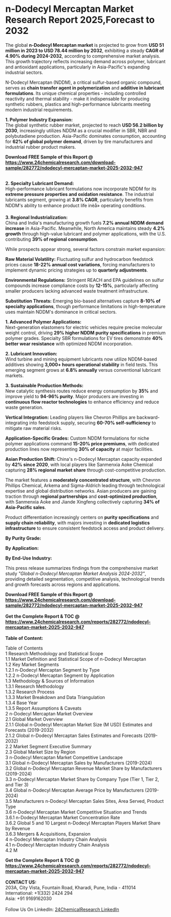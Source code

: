 <h1>n-Dodecyl Mercaptan Market Research Report 2025,Forecast to 2032</h1><p>The global <strong>n-Dodecyl Mercaptan market</strong> is projected to grow from <strong>USD 51 million in 2023 to USD 78.44 million by 2032</strong>, exhibiting a steady <strong>CAGR of 4.90% during 2024-2032</strong>, according to comprehensive market analysis. This growth trajectory reflects increasing demand across polymer, lubricant and antioxidant applications, particularly in Asia-Pacific's expanding industrial sectors.</p><p>N-Dodecyl Mercaptan (NDDM), a critical sulfur-based organic compound, serves as <strong>chain transfer agent in polymerization</strong> and <strong>additive in lubricant formulations</strong>. Its unique chemical properties - including controlled reactivity and thermal stability - make it indispensable for producing synthetic rubbers, plastics and high-performance lubricants meeting modern industrial requirements.</p><p><strong>1. Polymer Industry Expansion:</strong><br>
The global synthetic rubber market, projected to reach <strong>USD 56.2 billion by 2030</strong>, increasingly utilizes NDDM as a crucial modifier in SBR, NBR and polybutadiene production. Asia-Pacific dominates consumption, accounting for <strong>62% of global polymer demand</strong>, driven by tire manufacturers and industrial rubber product makers.</p><div><b>Download FREE Sample of this Report @ 
            <a href="https://www.24chemicalresearch.com/download-sample/282772/ndodecyl-mercaptan-market-2025-2032-947">
            https://www.24chemicalresearch.com/download-sample/282772/ndodecyl-mercaptan-market-2025-2032-947</a></b></div><br><p><strong>2. Specialty Lubricant Demand:</strong><br>
High-performance lubricant formulations now incorporate NDDM for its <strong>extreme pressure properties and oxidation resistance</strong>. The industrial lubricants segment, growing at <strong>3.8% CAGR</strong>, particularly benefits from NDDM's ability to enhance product life inèå» operating conditions.</p><p><strong>3. Regional Industrialization:</strong><br>
China and India's manufacturing growth fuels <strong>7.2% annual NDDM demand increase</strong> in Asia-Pacific. Meanwhile, North America maintains steady <strong>4.2% growth</strong> through high-value lubricant and polymer applications, with the U.S. contributing <strong>39% of regional consumption</strong>.</p><p>While prospects appear strong, several factors constrain market expansion:</p><p><strong>Raw Material Volatility:</strong> Fluctuating sulfur and hydrocarbon feedstock prices cause <strong>18-22% annual cost variations</strong>, forcing manufacturers to implement dynamic pricing strategies up to <strong>quarterly adjustments</strong>.</p><p><strong>Environmental Regulations:</strong> Stringent REACH and EPA guidelines on sulfur compounds increase compliance costs by <strong>12-15%</strong>, particularly affecting smaller producers lacking advanced waste treatment infrastructure.</p><p><strong>Substitution Threats:</strong> Emerging bio-based alternatives capture <strong>8-10% of specialty applications</strong>, though performance limitations in high-temperature uses maintain NDDM's dominance in critical sectors.</p><p><strong>1. Advanced Polymer Applications:</strong><br>
Next-generation elastomers for electric vehicles require precise molecular weight control, driving <strong>29% higher NDDM purity specifications</strong> in premium polymer grades. Specialty SBR formulations for EV tires demonstrate <strong>40% better wear resistance</strong> with optimized NDDM incorporation.</p><p><strong>2. Lubricant Innovation:</strong><br>
Wind turbine and mining equipment lubricants now utilize NDDM-based additives showing <strong>3,000+ hours operational stability</strong> in field tests. This emerging segment grows at <strong>6.8% annually</strong> versus conventional lubricant markets.</p><p><strong>3. Sustainable Production Methods:</strong><br>
New catalytic synthesis routes reduce energy consumption by <strong>35%</strong> and improve yield to <strong>94-96% purity</strong>. Major producers are investing in <strong>continuous flow reactor technologies</strong> to enhance efficiency and reduce waste generation.</p><p><strong>Vertical Integration:</strong> Leading players like Chevron Phillips are backward-integrating into feedstock supply, securing <strong>60-70% self-sufficiency</strong> to mitigate raw material risks.</p><p><strong>Application-Specific Grades:</strong> Custom NDDM formulations for niche polymer applications command <strong>15-20% price premiums</strong>, with dedicated production lines now representing <strong>30% of capacity</strong> at major facilities.</p><p><strong>Asian Production Shift:</strong> China's n-Dodecyl Mercaptan capacity expanded by <strong>42% since 2020</strong>, with local players like Sanmenxia Aoke Chemical capturing <strong>28% regional market share</strong> through cost-competitive production.</p><p>The market features a <strong>moderately concentrated structure</strong>, with Chevron Phillips Chemical, Arkema and Sigma-Aldrich leading through technological expertise and global distribution networks. Asian producers are gaining traction through <strong>regional partnerships</strong> and <strong>cost-optimized production</strong>, with Sanmenxia Aoke and Jiande Xingfeng collectively capturing <strong>34% of Asia-Pacific sales</strong>.</p><p>Product differentiation increasingly centers on <strong>purity specifications</strong> and <strong>supply chain reliability</strong>, with majors investing in <strong>dedicated logistics infrastructure</strong> to ensure consistent feedstock access and product delivery.</p><p><strong>By Purity Grade:</strong></p><p><strong>By Application:</strong></p><p><strong>By End-Use Industry:</strong></p><p>This press release summarizes findings from the comprehensive market study <em>"Global n-Dodecyl Mercaptan Market Analysis 2024-2032"</em>, providing detailed segmentation, competitive analysis, technological trends and growth forecasts across regions and applications.</p><div><b>Download FREE Sample of this Report @ 
            <a href="https://www.24chemicalresearch.com/download-sample/282772/ndodecyl-mercaptan-market-2025-2032-947">
            https://www.24chemicalresearch.com/download-sample/282772/ndodecyl-mercaptan-market-2025-2032-947</a></b></div><br><div><b>Get the Complete Report & TOC @ 
            <a href="https://www.24chemicalresearch.com/reports/282772/ndodecyl-mercaptan-market-2025-2032-947">
            https://www.24chemicalresearch.com/reports/282772/ndodecyl-mercaptan-market-2025-2032-947</a></b></div><br>
            <b>Table of Content:</b><p>Table of Contents<br />
1 Research Methodology and Statistical Scope<br />
1.1 Market Definition and Statistical Scope of n-Dodecyl Mercaptan<br />
1.2 Key Market Segments<br />
1.2.1 n-Dodecyl Mercaptan Segment by Type<br />
1.2.2 n-Dodecyl Mercaptan Segment by Application<br />
1.3 Methodology & Sources of Information<br />
1.3.1 Research Methodology<br />
1.3.2 Research Process<br />
1.3.3 Market Breakdown and Data Triangulation<br />
1.3.4 Base Year<br />
1.3.5 Report Assumptions & Caveats<br />
2 n-Dodecyl Mercaptan Market Overview<br />
2.1 Global Market Overview<br />
2.1.1 Global n-Dodecyl Mercaptan Market Size (M USD) Estimates and Forecasts (2019-2032)<br />
2.1.2 Global n-Dodecyl Mercaptan Sales Estimates and Forecasts (2019-2032)<br />
2.2 Market Segment Executive Summary<br />
2.3 Global Market Size by Region<br />
3 n-Dodecyl Mercaptan Market Competitive Landscape<br />
3.1 Global n-Dodecyl Mercaptan Sales by Manufacturers (2019-2024)<br />
3.2 Global n-Dodecyl Mercaptan Revenue Market Share by Manufacturers (2019-2024)<br />
3.3 n-Dodecyl Mercaptan Market Share by Company Type (Tier 1, Tier 2, and Tier 3)<br />
3.4 Global n-Dodecyl Mercaptan Average Price by Manufacturers (2019-2024)<br />
3.5 Manufacturers n-Dodecyl Mercaptan Sales Sites, Area Served, Product Type<br />
3.6 n-Dodecyl Mercaptan Market Competitive Situation and Trends<br />
3.6.1 n-Dodecyl Mercaptan Market Concentration Rate<br />
3.6.2 Global 5 and 10 Largest n-Dodecyl Mercaptan Players Market Share by Revenue<br />
3.6.3 Mergers & Acquisitions, Expansion<br />
4 n-Dodecyl Mercaptan Industry Chain Analysis<br />
4.1 n-Dodecyl Mercaptan Industry Chain Analysis<br />
4.2 M</p><div><b>Get the Complete Report & TOC @ 
            <a href="https://www.24chemicalresearch.com/reports/282772/ndodecyl-mercaptan-market-2025-2032-947">
            https://www.24chemicalresearch.com/reports/282772/ndodecyl-mercaptan-market-2025-2032-947</a></b></div><br><b>CONTACT US:</b><br>
            203A, City Vista, Fountain Road, Kharadi, Pune, India - 411014<br>
            International: +1(332) 2424 294<br>
            Asia: +91 9169162030 <br><br>
            Follow Us On LinkedIn: <a href="https://www.linkedin.com/company/24chemicalresearch/">24ChemicalResearch LinkedIn</a>